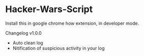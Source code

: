 # Hacker-Wars-Script
Install this in google chrome how extension, in developer mode.

Changelog v1.0.0
- Auto clean log
- Nitification of suspicious activity in your log
